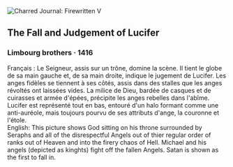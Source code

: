 <div class="artwork-of-the-day">
  <div class="container">
    <div class="img-wrapper">
      <img
        src="https://uploads3.wikiart.org/00329/images/limbourg-brothers/la-chute-et-le-jugement-de-lucifer.jpg!Large.jpg"
        alt="Charred Journal: Firewritten V" />
    </div>
    <div class="artwork-detail">
      <div class="artwork-origin"> 
        <h2 class="artwork-name">The Fall and Judgement of Lucifer</h2>
        <h3 class="artist">
          Limbourg brothers
                    ·  1416
        </h3>
      </div>
      <p class="description">
        <span class="artwork-description-text ng-binding" ng-bind-html="viewModel.ArtworkOfTheDay.Description | unsafe">Français : Le Seigneur, assis sur un trône, domine la scène. Il tient le globe de sa main gauche et, de sa main droite, indique le jugement de Lucifer. Les anges fidèles se tiennent à ses côtés, assis dans des stalles que les anges révoltés ont laissées vides. La milice de Dieu, bardée de casques et de cuirasses et armée d'épées, précipite les anges rebelles dans l'abîme. Lucifer est représenté tout en bas, entouré d'un halo formant comme une anti-auréole, mais toujours pourvu de ses attributs d'ange, la couronne et l'étole.<br>English: This picture shows God sitting on his throne surrounded by Seraphs and all of the disrespectful Angels out of thier regular order of ranks out of Heaven and into the firery chaos of Hell. Michael and his angels (depicted as kinghts) fight off the fallen Angels. Satan is shown as the first to fall in.</span>
                        <div class="text-shadow-container" ng-show="showShadow" style=""></div>
      </p>
    </div>
  </div>

</div>
